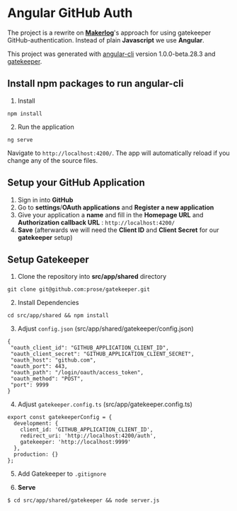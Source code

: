 # Angular GitHub Auth

The project is a rewrite on [__Makerlog__](https://makerlog.org/posts/gatekeeper-for-authenticating-with-github)'s approach for using gatekeeper GitHub-authentication. Instead of plain __Javascript__ we use __Angular__.

This project was generated with [angular-cli](https://github.com/angular/angular-cli) version 1.0.0-beta.28.3
 and [gatekeeper](https://github.com/prose/gatekeeper).

## Install npm packages to run angular-cli

1. Install 

  ```
  npm install
  ```

2. Run the application

  ```
  ng serve
  ```
  
Navigate to `http://localhost:4200/`.
The app will automatically reload if you change any of the source files.

## Setup your GitHub Application
1. Sign in into __GitHub__
2. Go to __settings__/__OAuth applications__ and __Register a new application__
3. Give your application a __name__ and fill in the __Homepage URL__ and __Authorization callback URL__ : ```http://localhost:4200/``` 
4. __Save__ (afterwards we will need the __Client ID__ and __Client Secret__ for our __gatekeeper__ setup)

## Setup Gatekeeper

1. Clone the repository into __src/app/shared__ directory

  ```
  git clone git@github.com:prose/gatekeeper.git
  ```
  
2. Install Dependencies

  ```
  cd src/app/shared && npm install
  ```

3. Adjust `config.json` (src/app/shared/gatekeeper/config.json)

  ```
  {
   "oauth_client_id": "GITHUB_APPLICATION_CLIENT_ID",
   "oauth_client_secret": "GITHUB_APPLICATION_CLIENT_SECRET",
   "oauth_host": "github.com",
   "oauth_port": 443,
   "oauth_path": "/login/oauth/access_token",
   "oauth_method": "POST",
   "port": 9999
  }
  ```

4. Adjust `gatekeeper.config.ts` (src/app/gatekeeper.config.ts)

  ```
  export const gatekeeperConfig = {
    development: {
      client_id: 'GITHUB_APPLICATION_CLIENT_ID',
      redirect_uri: 'http://localhost:4200/auth',
      gatekeeper: 'http://localhost:9999'
    },
    production: {}
  };
  ```

5. Add Gatekeeper to `.gitignore`

6. __Serve__ 
  
  ```
  $ cd src/app/shared/gatekeeper && node server.js
  ```
